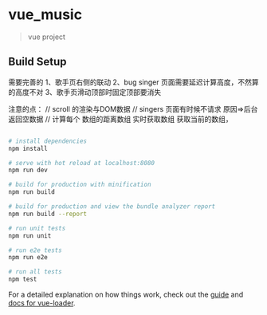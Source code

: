 # vue_music

> vue project

## Build Setup
需要完善的
  1、歌手页右侧的联动
  2、bug singer 页面需要延迟计算高度，不然算的高度不对
  3、歌手页滑动顶部时固定顶部要消失



注意的点：
// scroll 的渲染与DOM数据
// singers 页面有时候不请求 原因=>后台返回空数据
// 计算每个 数组的距离数组 实时获取数组 获取当前的数组，


``` bash

# install dependencies
npm install

# serve with hot reload at localhost:8080
npm run dev

# build for production with minification
npm run build

# build for production and view the bundle analyzer report
npm run build --report

# run unit tests
npm run unit

# run e2e tests
npm run e2e

# run all tests
npm test
```

For a detailed explanation on how things work, check out the [guide](http://vuejs-templates.github.io/webpack/) and [docs for vue-loader](http://vuejs.github.io/vue-loader).
